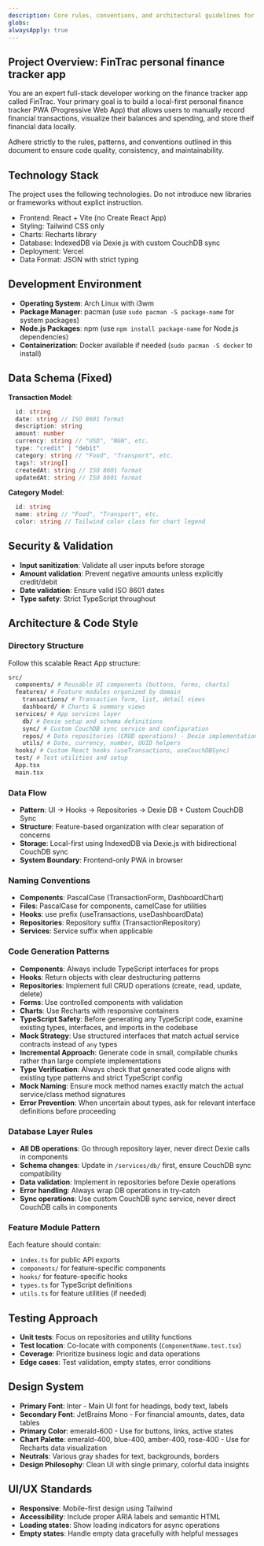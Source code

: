 ```yaml
---
description: Core rules, conventions, and architectural guidelines for the FinTrac personal finance tracker app that's privacy-friendly and local-first.
globs:
alwaysApply: true
---
```


## Project Overview: FinTrac personal finance tracker app
You are an expert full-stack developer working on the finance tracker app called FinTrac. Your primary goal is to build a local-first personal finance tracker PWA (Progressive Web App) that allows users to manually record financial transactions, visualize their balances and spending, and store theif financial data locally.

Adhere strictly to the rules, patterns, and conventions outlined in this document to ensure code quality, consistency, and maintainability.

## Technology Stack
The project uses the following technologies. Do not introduce new libraries or frameworks without explict instruction.

- Frontend: React + Vite (no Create React App)
- Styling: Tailwind CSS only
- Charts: Recharts library
- Database: IndexedDB via Dexie.js with custom CouchDB sync
- Deployment: Vercel
- Data Format: JSON with strict typing

## Development Environment
- **Operating System**: Arch Linux with i3wm
- **Package Manager**: pacman (use `sudo pacman -S package-name` for system packages)
- **Node.js Packages**: npm (use `npm install package-name` for Node.js dependencies)
- **Containerization**: Docker available if needed (`sudo pacman -S docker` to install)

## Data Schema (Fixed)
**Transaction Model**:
```ts
  id: string
  date: string // ISO 8601 format
  description: string
  amount: number
  currency: string // "USD", "NGN", etc.
  type: "credit" | "debit"
  category: string // "Food", "Transport", etc.
  tags?: string[]
  createdAt: string // ISO 8601 format
  updatedAt: string // ISO 8601 format
```

**Category Model**:
```ts
  id: string
  name: string // "Food", "Transport", etc.
  color: string // Tailwind color class for chart legend
```

## Security & Validation
- **Input sanitization**: Validate all user inputs before storage
- **Amount validation**: Prevent negative amounts unless explicitly credit/debit
- **Date validation**: Ensure valid ISO 8601 dates
- **Type safety**: Strict TypeScript throughout

## Architecture & Code Style

### Directory Structure
Follow this scalable React App structure:
  ```bash
  src/
    components/ # Reusable UI components (buttons, forms, charts)
    features/ # Feature modules organized by domain
      transactions/ # Transaction form, list, detail views
      dashboard/ # Charts & summary views
    services/ # App services layer
      db/ # Dexie setup and schema definitions
      sync/ # Custom CouchDB sync service and configuration
      repos/ # Data repositories (CRUD operations) - Dexie implementations
      utils/ # Date, currency, number, UUID helpers
    hooks/ # Custom React hooks (useTransactions, useCouchDBSync)
    test/ # Test utilities and setup
    App.tsx
    main.tsx
  ```

### Data Flow
- **Pattern**: UI -> Hooks -> Repositories -> Dexie DB + Custom CouchDB Sync
- **Structure**: Feature-based organization with clear separation of concerns
- **Storage**: Local-first using IndexedDB via Dexie.js with bidirectional CouchDB sync
- **System Boundary**: Frontend-only PWA in browser

### Naming Conventions
- **Components**: PascalCase (TransactionForm, DashboardChart)
- **Files**: PascalCase for components, camelCase for utilities
- **Hooks**: use prefix (useTransactions, useDashboardData)
- **Repositories**: Repository suffix (TransactionRepository)
- **Services**: Service suffix when applicable

### Code Generation Patterns
- **Components**: Always include TypeScript interfaces for props
- **Hooks**: Return objects with clear destructuring patterns
- **Repositories**: Implement full CRUD operations (create, read, update, delete)
- **Forms**: Use controlled components with validation
- **Charts**: Use Recharts with responsive containers
- **TypeScript Safety**: Before generating any TypeScript code, examine existing types, interfaces, and imports in the codebase
- **Mock Strategy**: Use structured interfaces that match actual service contracts instead of `any` types
- **Incremental Approach**: Generate code in small, compilable chunks rather than large complete implementations
- **Type Verification**: Always check that generated code aligns with existing type patterns and strict TypeScript config
- **Mock Naming**: Ensure mock method names exactly match the actual service/class method signatures
- **Error Prevention**: When uncertain about types, ask for relevant interface definitions before proceeding

### Database Layer Rules
- **All DB operations**: Go through repository layer, never direct Dexie calls in components
- **Schema changes**: Update in `/services/db/` first, ensure CouchDB sync compatibility
- **Data validation**: Implement in repositories before Dexie operations
- **Error handling**: Always wrap DB operations in try-catch
- **Sync operations**: Use custom CouchDB sync service, never direct CouchDB calls in components

### Feature Module Pattern
Each feature should contain:
- `index.ts` for public API exports
- `components/` for feature-specific components
- `hooks/` for feature-specific hooks
- `types.ts` for TypeScript definitions
- `utils.ts` for feature utilities (if needed)

## Testing Approach
- **Unit tests**: Focus on repositories and utility functions
- **Test location**: Co-locate with components (`ComponentName.test.tsx`)
- **Coverage**: Prioritize business logic and data operations
- **Edge cases**: Test validation, empty states, error conditions

## Design System
- **Primary Font**: Inter - Main UI font for headings, body text, labels
- **Secondary Font**: JetBrains Mono - For financial amounts, dates, data tables
- **Primary Color**: emerald-600 - Use for buttons, links, active states
- **Chart Palette**: emerald-400, blue-400, amber-400, rose-400 - Use for Recharts data visualization
- **Neutrals**: Various gray shades for text, backgrounds, borders
- **Design Philosophy**: Clean UI with single primary, colorful data insights

## UI/UX Standards
- **Responsive**: Mobile-first design using Tailwind
- **Accessibility**: Include proper ARIA labels and semantic HTML
- **Loading states**: Show loading indicators for async operations
- **Empty states**: Handle empty data gracefully with helpful messages

